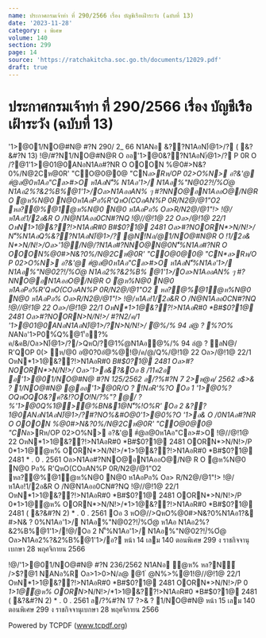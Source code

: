 ```yaml
---
name: ประกาศกรมเจ้าท่า ที่ 290/2566 เรื่อง บัญชีเรือเฝ้าระวัง (ฉบับที่ 13)
date: '2023-11-28'
category: ง พิเศษ
volume: 140
section: 299
page: 14
source: 'https://ratchakitcha.soc.go.th/documents/12029.pdf'
draft: true
---
```


# ประกาศกรมเจ้าท่า ที่ 290/2566 เรื่อง บัญชีเรือเฝ้าระวัง (ฉบับที่ 13)

'1>@01/NO@#N@ #?N 290/ 2_ 66 N1ANอ &??N1AอN)้@1>/? ( &?&#?N 13) !@/#?N1/NO@#N@R O ออ'1>@0&??N1AอN)้@1>/? P 0R O /?@1'1>@01@0ANอN1Aอ#?NR O OOON %@0#>N&?0%/N@2Cห@0R' "CO@0@0@ "CN*ล>Rห/OP 02>O%N> อ?&'@ #ํ@ล@0ห1Aอ"Cล>#>O ห1AอN'็% N1Aอ'1>/ N1Aอ%"N@02?!/์%Oํ@ N1Aอ2%?&2%B%@1'1>/Oล>N1AออAN% ๆ #?NNO@อN1AออO@/N@R O ํ@ห%N@0 N@0ห1AอPอ%R'QหO(COอAN%P 0R/N2@/@1"O2 หล?@%@1ํ@ห%N@0 N@0 ห1AอPอ% Oล>R/N2@/@1"!> !@/ ห1Aอ!1/2อ&R O /N@N1Aออ0CN#?NQ !@//@!1@ 22 Oล>/@!1@ 22/1 OหN*1>1@&??!>N1AอR#0 *B#$0?1@ 2481 Oล>#?NOORN*>N/N!>/ N'็%N1AอQ%&??N1AอN)้@1>/? @N!Nอ/@1/NO@#N@R O !1/2อ& N*>N/N!>/Oล>'1@/N@/?N1Aอ#?NNO@N@0N'็%N1Aอ#?NR O OOON%@0#>N&?0%/N@2Cห@0R' "CO@0@0@ "CN*ล>Rห/O P 02>O%N> อ?&'@ #ํ@ล@0ห1Aอ"Cล>#>O ห1AอN'็%N1Aอ'1>/ N1Aอ%"N@02?!/์%Oํ@ N1Aอ2%?&2%B% @1'1>/Oล>N1AออAN% ๆ #?NNO@อN1AออO@/N@R O ํ@ห%N@0 N@0 ห1AอPอ%R'QหO(COอAN%P 0R/N2@/@1"O2  หล?@%@1ํ@ห%N@0 N@0 ห1AอPอ% Oล>R/N2@/@1"!> !@/ห1Aอ!1/2อ&R O /N@N1Aออ0CN#?NQ !@//@!1@ 22 Oล>/@!1@ 22/1 OหN*1>1@&??!>N1AอR#0 *B#$0?1@ 2481 Oล>#?NOORN*>N/N!>/ #?N2/ค/1 '1>@01@0ANอN1AอN)้@1>/?N*>N/N!>/ ํ@%/% 94 ลํ@ ? %?O% N*ANอ'1>P0%์Q%@1'้อ?% ค/&คB/Oล>N)้@1>/?/>QหO/?@1%ํ@N1Aอํ@%/% 94 ลํ@ ? ลN@/ R'QOP 0(> ห/@0 อ@0?0อํ@%@!@/ค/@/Q%/@!1@ 22 Oล>/@!1@ 22/1 OหN*1>1@&??!>N1AอR#0 *B#$0?1@ 2481 Oล>#?NOORN*>N/N!>/ Oล>'1>อ&?&Oอ 8 /11ค2อ อ'1>@01/NO@#N@ #?N 125/2562 ล/?%#?N 7 2>ห@ค/ 2562 อ$>& ? 1/NO@#N@ @ออ'1>@0R/O ? !NอR'%?O Oอ 1 '1>@0%?OQหOQO&?ค?&!?OO!N/?%"? @/ ? %'1>@0Q%1@>@%BN&1@N'็%!O%R' Oอ 2 &??1@0ANอN1AอN)้@1>/?#?NO%&#O@0'1>@0%?O '1>อ& O /0N1Aอ#?NR O OOON %@0#>N&?0%/N@2Cห@0R' "CO@0@0@ "CN*ล>Rห/OP 02>O%N> อ?&'@ #ํ@ล@0ห1Aอ"Cล>#>O !@//@!1@ 22 OหN*1>1@&??!>N1AอR#0 *B#$0?1@ 2481 OORN*>N/N!>/P 0*1>1@ํ@ห% OORN*>N/N!>/*1>1@&??!>N1AอR#0 *B#$0?1@ 2481 * . 0 . 2561 Oล>N1Aอ#?NNO@อN1AออO@/N@ R O ํ@ห%N@0 N@0 Pอ% R'QหO(COอAN%P 0R/N2@/@1"O2 หล?@%@1ํ@ห%N@0 N@0 ห1AอPอ% Oล> R/N2@/@1"!> !@/ห1Aอ!1/2อ&R O /N@N1Aออ0CN#?NQ !@//@!1@ 22/1 OหN*1>1@&??!>N1AอR#0 *B#$0?1@ 2481 OORN*>N/N!>/P 0*1>1@ํ@ห% OORN*>N/N!>/*1>1@&??!>N1AอR#0 *B#$0?1@ 2481 ( &?&#?N 2) * . 0 . 2561 Oอ 3 หO@//>QหO%@0#>N&?0%N1Aอ1?& #>N& ? 0%N1Aอ'1>/ N1Aอ%"N@02?!/์%Oํ@ ห1Aอ N1Aอ2%?&2%B%@1'1>/!@/Oอ 2 N'็%N1Aอ'1>/ N1Aอ%"N@02?!/์%Oํ@ Oล>N1Aอ2%?&2%B%@1'1>/อ? หน้า 14 เลม 140 ตอนพิเศษ 299 ง ราชกิจจานุเบกษา 28 พฤศจิกายน 2566

!@/'1>@01/NO@#N@ #?N 236/2562 N1ANอ ํ@ห% หล?N์ />$?@1 NANอ%R Oล>1>0>N/ล@ @1 ํ @N%>%@1!@//@!1@ 22/1 OหN*1>1@&??!>N1AอR#0 *B#$0?1@ 2481 OORN*>N/N!>/P 0 *1>1@ํ@ห% OORN*>N/N!>/*1>1@&??!>N1AอR#0 *B#$0?1@ 2481 ( &?&#?N 2) * . 0 . 2561 ล/?%#?N 17 $?%/@ค/ 2562 '1>@0  /?%#?N 31 !Bล@ค/ * . 0 . 2_` 6 1>N*1 ?0N/0 (CO!1/1@@11>#1/ค/%@ค/ 1?1@1@@1O#% อ$>& ? 1/NO@#N@ หน้า 15 เลม 140 ตอนพิเศษ 299 ง ราชกิจจานุเบกษา 28 พฤศจิกายน 2566







Powered by TCPDF (www.tcpdf.org)
